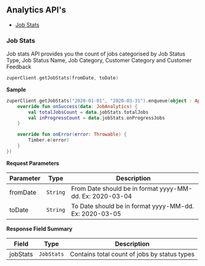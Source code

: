 ## Analytics API's

- [Job Stats](#job-stats)

### Job Stats

Job stats API provides you the count of jobs categorised by Job Status Type, Job Status Name, Job Category, Customer Category and Customer Feedback

```kotlin
zuperClient.getJobStats(fromDate, toDate)
```

**Sample**

```kotlin
zuperClient.getJobStats("2020-01-01", "2020-03-31").enqueue(object : ApiCallback<JobAnalytics>() {
    override fun onSuccess(data: JobAnalytics) {
        val totalJobsCount = data.jobStats.totalJobs
        val inProgressCount = data.jobStats.onProgressJobs
    }

    override fun onError(error: Throwable) {
        Timber.e(error)
    }
})
```

**Request Parameters**

| **Parameter** | **Type** | **Description**                                          |
| ------------- | -------- | -------------------------------------------------------- |
| fromDate      | `String` | From Date should be in format yyyy-MM-dd. Ex: 2020-03-04 |
| toDate        | `String` | To Date should be in format yyyy-MM-dd. Ex: 2020-03-05   |

**Response Field Summary**

| **Field** | **Type**   | **Description**                              |
| --------- | ---------- | -------------------------------------------- |
| jobStats  | `JobStats` | Contains total count of jobs by status types |

